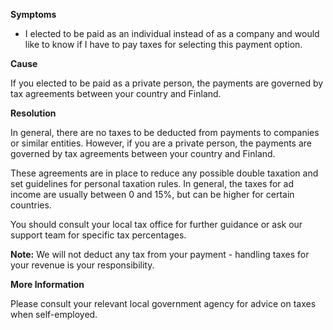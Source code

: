
        

**Symptoms** 

*   I elected to be paid as an individual instead of as a company and would like to know if I have to pay taxes for selecting this payment option.

**Cause** 

If you elected to be paid as a private person, the payments are governed by tax agreements between your country and Finland.

**Resolution** 

In general, there are no taxes to be deducted from payments to companies or similar entities. However, if you are a private person, the payments are governed by tax agreements between your country and Finland.

These agreements are in place to reduce any possible double taxation and set guidelines for personal taxation rules. In general, the taxes for ad income are usually between 0 and 15%, but can be higher for certain countries.

You should consult your local tax office for further guidance or ask our support team for specific tax percentages.

**Note:** We will not deduct any tax from your payment - handling taxes for your revenue is your responsibility.

**More Information** 

Please consult your relevant local government agency for advice on taxes when self-employed.

      